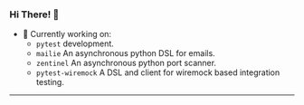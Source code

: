 ### Hi There! 👋

- 🔭 Currently working on:
  - `pytest` development.
  - `mailie` An asynchronous python DSL for emails.
  - `zentinel` An asynchronous python port scanner.
  - `pytest-wiremock` A DSL and client for wiremock based integration testing.

-----
